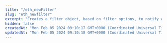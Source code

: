 ```yaml
---
title: "/eth_newFilter"
slug: "eth_newfilter"
excerpt: "Creates a filter object, based on filter options, to notify when the state changes (logs)."
hidden: false
createdAt: "Mon Feb 05 2024 09:10:17 GMT+0000 (Coordinated Universal Time)"
updatedAt: "Mon Feb 05 2024 09:10:18 GMT+0000 (Coordinated Universal Time)"
---
```

